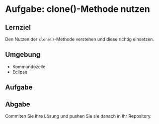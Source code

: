 # Aufgabe: clone()-Methode nutzen

## Lernziel

Den Nutzen der `clone()`-Methode verstehen und diese richtig einsetzen.


## Umgebung

  * Kommandozeile
  * Eclipse


## Aufgabe



## Abgabe

Commiten Sie Ihre Lösung und pushen Sie sie danach in Ihr Repository.
